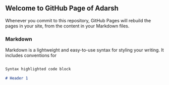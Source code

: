 ## Welcome to GitHub Page of Adarsh


Whenever you commit to this repository, GitHub Pages will rebuild the pages in your site, from the content in your Markdown files.

### Markdown

Markdown is a lightweight and easy-to-use syntax for styling your writing. It includes conventions for

```markdown

Syntax highlighted code block

# Header 1

```

